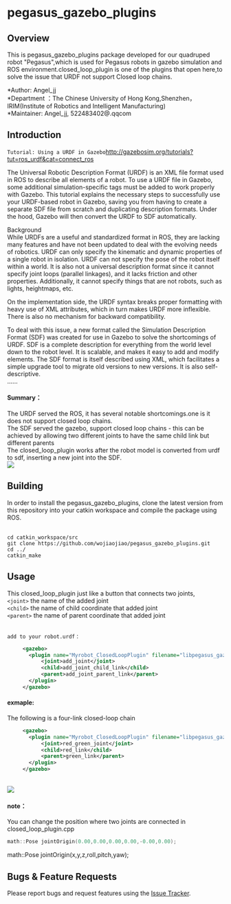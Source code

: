 # pegasus_gazebo_plugins

## Overview
This is pegasus_gazebo_plugins package developed for our quadruped robot "Pegasus",which is used for Pegasus robots in gazebo simulation and ROS environment.closed_loop_plugin is one of the plugins that open here,to solve the issue that URDF not support Closed loop chains.

*Author: Angel_jj
<br>*Department ：The Chinese University of Hong Kong,Shenzhen，IRIM(Institute of Robotics and Intelligent Manufacturing)
<br>*Maintainer: Angel_jj, 522483402@.qqcom

## Introduction

`Tutorial: Using a URDF in Gazebo`http://gazebosim.org/tutorials?tut=ros_urdf&cat=connect_ros

The Universal Robotic Description Format (URDF) is an XML file format used in ROS to describe all elements of a robot. To use a URDF file in Gazebo, some additional simulation-specific tags must be added to work properly with Gazebo. This tutorial explains the necessary steps to successfully use your URDF-based robot in Gazebo, saving you from having to create a separate SDF file from scratch and duplicating description formats. Under the hood, Gazebo will then convert the URDF to SDF automatically.

Background
<br>While URDFs are a useful and standardized format in ROS, they are lacking many features and have not been updated to deal with the evolving needs of robotics. URDF can only specify the kinematic and dynamic properties of a single robot in isolation. URDF can not specify the pose of the robot itself within a world. It is also not a universal description format since it cannot specify joint loops (parallel linkages), and it lacks friction and other properties. Additionally, it cannot specify things that are not robots, such as lights, heightmaps, etc.

On the implementation side, the URDF syntax breaks proper formatting with heavy use of XML attributes, which in turn makes URDF more inflexible. There is also no mechanism for backward compatibility.

To deal with this issue, a new format called the Simulation Description Format (SDF) was created for use in Gazebo to solve the shortcomings of URDF. SDF is a complete description for everything from the world level down to the robot level. It is scalable, and makes it easy to add and modify elements. The SDF format is itself described using XML, which facilitates a simple upgrade tool to migrate old versions to new versions. It is also self-descriptive.
<br>......

#### Summary：
The URDF served the ROS, it has several notable shortcomings.one is it does not support closed loop chains.
<br>The SDF served the gazebo, support closed loop chains - this can be achieved by allowing two different joints to have the same child link but different parents
<br>The closed_loop_plugin works after the robot model is converted from urdf to sdf, inserting a new joint into the SDF.
<br>![](https://github.com/wojiaojiao/pegasus_gazebo_plugins/raw/master/doc/diagram2.png) 
## Building
In order to install the pegasus_gazebo_plugins, clone the latest version from this repository into your catkin workspace and compile the package using ROS.

<br>`cd catkin_workspace/src`
<br>`git clone https://github.com/wojiaojiao/pegasus_gazebo_plugins.git`
<br>`cd ../`
<br>`catkin_make`

## Usage
This closed_loop_plugin just like a button that connects two joints,
<br>`<joint>` the name of the added joint
<br>`<child>` the name of child coordinate that added joint
<br>`<parent>` the name of parent coordinate that added joint

<br>`add to your robot.urdf：`

```XML
     <gazebo>
       <plugin name="Myrobot_ClosedLoopPlugin" filename="libpegasus_gazebo_closed_loop_plugin.so">
           <joint>add_joint</joint>
           <child>add_joint_child_link</child>
           <parent>add_joint_parent_link</parent>
       </plugin>
     </gazebo>
```
#### exmaple:
The following is a four-link closed-loop chain
```XML
     <gazebo>
       <plugin name="Myrobot_ClosedLoopPlugin" filename="libpegasus_gazebo_closed_loop_plugin.so">
           <joint>red_green_joint</joint>
           <child>red_link</child>
           <parent>green_link</parent>
       </plugin>
     </gazebo>
```
<br>![](https://github.com/wojiaojiao/pegasus_gazebo_plugins/raw/master/doc/diagram1.png) 
#### note：
You can change the position where two joints are connected in closed_loop_plugin.cpp

```cpp
math::Pose jointOrigin(0.00,0.00,0.00,0.00,-0.00,0.00);
```
math::Pose jointOrigin(x,y,z,roll,pitch,yaw);

## Bugs & Feature Requests
Please report bugs and request features using the [Issue Tracker](https://github.com/wojiaojiao/pegasus_gazebo_plugins/issues).


